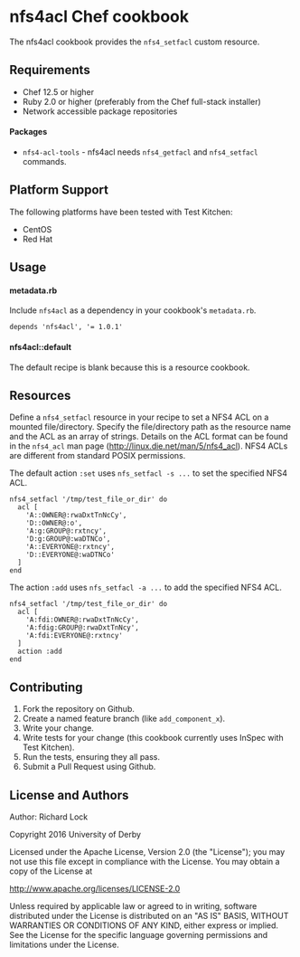 nfs4acl Chef cookbook
=====================
The nfs4acl cookbook provides the `nfs4_setfacl` custom resource.

Requirements
------------
- Chef 12.5 or higher
- Ruby 2.0 or higher (preferably from the Chef full-stack installer)
- Network accessible package repositories

#### Packages
- `nfs4-acl-tools` - nfs4acl needs `nfs4_getfacl` and `nfs4_setfacl` commands.

Platform Support
----------------
The following platforms have been tested with Test Kitchen:
- CentOS
- Red Hat

Usage
-----
#### metadata.rb
Include `nfs4acl` as a dependency in your cookbook's `metadata.rb`.

```
depends 'nfs4acl', '= 1.0.1'
```

#### nfs4acl::default
The default recipe is blank because this is a resource cookbook.

Resources
---------

Define a `nfs4_setfacl` resource in your recipe to set a NFS4 ACL on a mounted file/directory.
Specify the file/directory path as the resource name and the ACL as an array of strings.
Details on the ACL format can be found in the `nfs4_acl` man page (<http://linux.die.net/man/5/nfs4_acl>).
NFS4 ACLs are different from standard POSIX permissions.

The default action `:set` uses `nfs_setfacl -s ...` to set the specified NFS4 ACL.

    nfs4_setfacl '/tmp/test_file_or_dir' do
      acl [
        'A::OWNER@:rwaDxtTnNcCy',
        'D::OWNER@:o',
        'A:g:GROUP@:rxtncy',
        'D:g:GROUP@:waDTNCo',
        'A::EVERYONE@:rxtncy',
        'D::EVERYONE@:waDTNCo'
      ]
    end

The action `:add` uses `nfs_setfacl -a ...` to add the specified NFS4 ACL.

    nfs4_setfacl '/tmp/test_file_or_dir' do
      acl [
        'A:fdi:OWNER@:rwaDxtTnNcCy',
        'A:fdig:GROUP@:rwaDxtTnNcy',
        'A:fdi:EVERYONE@:rxtncy'
      ]
      action :add
    end

Contributing
------------
1. Fork the repository on Github.
2. Create a named feature branch (like `add_component_x`).
3. Write your change.
4. Write tests for your change (this cookbook currently uses InSpec with Test Kitchen).
5. Run the tests, ensuring they all pass.
6. Submit a Pull Request using Github.

License and Authors
-------------------
Author: Richard Lock

Copyright 2016 University of Derby

Licensed under the Apache License, Version 2.0 (the "License");
you may not use this file except in compliance with the License.
You may obtain a copy of the License at

<http://www.apache.org/licenses/LICENSE-2.0>

Unless required by applicable law or agreed to in writing, software
distributed under the License is distributed on an "AS IS" BASIS,
WITHOUT WARRANTIES OR CONDITIONS OF ANY KIND, either express or implied.
See the License for the specific language governing permissions and
limitations under the License.

